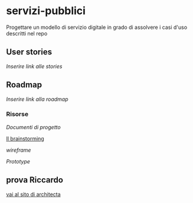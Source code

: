# servizi-pubblici
Progettare un modello di servizio digitale in grado di assolvere i casi d'uso descritti nel repo

## User stories
*Inserire link alle stories*

## Roadmap
*Inserire link alla roadmap*

### Risorse

*Documenti di progetto*

[Il brainstorming](https://trello.com/b/9b5L25Rs/pagare-on-line-i-servizi-pubblici-brainstorming)

*wireframe*

*Prototype*

## prova Riccardo
[vai al sito di architecta](http://www.iasummit.it)
